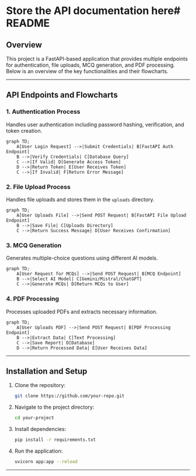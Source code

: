# Store the API documentation here# README

## Overview
This project is a FastAPI-based application that provides multiple endpoints for authentication, file uploads, MCQ generation, and PDF processing. Below is an overview of the key functionalities and their flowcharts.

---

## API Endpoints and Flowcharts

### 1. Authentication Process
Handles user authentication including password hashing, verification, and token creation.

```mermaid
graph TD;
    A[User Login Request] -->|Submit Credentials| B[FastAPI Auth Endpoint]
    B -->|Verify Credentials| C[Database Query]
    C -->|If Valid| D[Generate Access Token]
    D -->|Return Token| E[User Receives Token]
    C -->|If Invalid| F[Return Error Message]
```

### 2. File Upload Process
Handles file uploads and stores them in the `uploads` directory.

```mermaid
graph TD;
    A[User Uploads File] -->|Send POST Request| B[FastAPI File Upload Endpoint]
    B -->|Save File| C[Uploads Directory]
    C -->|Return Success Message| D[User Receives Confirmation]
```

### 3. MCQ Generation
Generates multiple-choice questions using different AI models.

```mermaid
graph TD;
    A[User Request for MCQs] -->|Send POST Request| B[MCQ Endpoint]
    B -->|Select AI Model| C[Gemini/Mistral/ChatGPT]
    C -->|Generate MCQs| D[Return MCQs to User]
```

### 4. PDF Processing
Processes uploaded PDFs and extracts necessary information.

```mermaid
graph TD;
    A[User Uploads PDF] -->|Send POST Request| B[PDF Processing Endpoint]
    B -->|Extract Data| C[Text Processing]
    C -->|Save Report| D[Database]
    D -->|Return Processed Data| E[User Receives Data]
```

---

## Installation and Setup
1. Clone the repository:
   ```bash
   git clone https://github.com/your-repo.git
   ```
2. Navigate to the project directory:
   ```bash
   cd your-project
   ```
3. Install dependencies:
   ```bash
   pip install -r requirements.txt
   ```
4. Run the application:
   ```bash
   uvicorn app:app --reload
   ```

---


